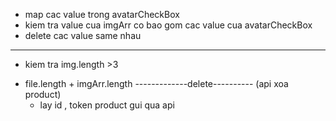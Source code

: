 - map cac value trong avatarCheckBox
- kiem tra value cua imgArr co bao gom cac value cua avatarCheckBox
- delete cac value same nhau

---

- kiem tra img.length >3

* file.length + imgArr.length
  -------------delete----------
  (api xoa product)
  - lay id , token product gui qua api
